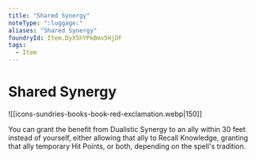 ```yaml
---
title: "Shared Synergy"
noteType: ":luggage:"
aliases: "Shared Synergy"
foundryId: Item.DyX5hYPkBmv5HjDF
tags:
  - Item
---
```


# Shared Synergy
![[icons-sundries-books-book-red-exclamation.webp|150]]

You can grant the benefit from Dualistic Synergy to an ally within 30 feet instead of yourself, either allowing that ally to Recall Knowledge, granting that ally temporary Hit Points, or both, depending on the spell's tradition.
